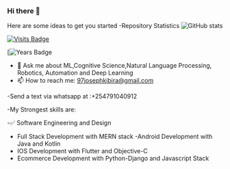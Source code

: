 ### Hi there 👋




Here are some ideas to get you started
-Repository Statistics
![ GitHub stats](https://github-readme-stats.vercel.app/api?username=97joseph&show_icons=true&theme=radical)

[![Visits Badge](https://badges.pufler.dev/visits/subins2000/subins2000)](https://badges.pufler.dev) 

[![Years Badge](https://badges.pufler.dev/years/97joseph)

- 💬 Ask me about ML,Cognitive Science,Natural Language Processing, Robotics, Automation and Deep Learning
- 📫 How to reach me: 97josephkibira@gmail.com

-Send a text via whatsapp at :+254791040912 


-My Strongest skills are:

-✅ Software Engineering and Design
- Full Stack Development with MERN stack
-Android Development with Java and Kotlin
- IOS Development with Flutter and Objective-C
- Ecommerce Development with Python-Django and Javascript Stack




